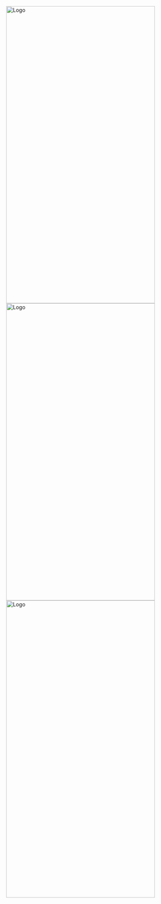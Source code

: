 <div>
      <img src="https://github.com/piyushbansal210/rickmorty/blob/master/images/Screenshot_1681467313.png" alt="Logo" width="400" height="800">
      <img src="https://github.com/piyushbansal210/rickmorty/blob/master/images/Screenshot_1681467337.png" alt="Logo" width="400" height="800">
      <img src="https://github.com/piyushbansal210/rickmorty/blob/master/images/Screenshot_1681467344.png" alt="Logo" width="400" height="800">

</div>
